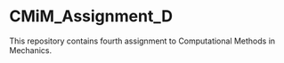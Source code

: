 # CMiM_Assignment_D
This repository contains fourth assignment to Computational Methods in Mechanics. 
